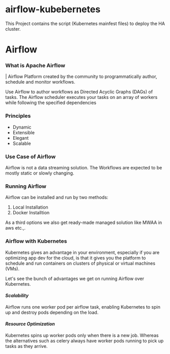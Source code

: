 # airflow-kubebernetes
This Project contains the script (Kubernetes mainfest files) to deploy the HA cluster.

# **Airflow**

### **What is Apache Airflow**

| Airflow Platform created by the community to programmatically author, schedule and monitor workflows.

Use Airflow to author workflows as Directed Acyclic Graphs (DAGs) of tasks. The Airflow scheduler executes your tasks on an array of workers while following the specified dependencies

### **Principles**

* Dynamic
* Extensible
* Elegant
* Scalable

### **Use Case of Airflow**

Airflow is not a data streaming solution. The Workflows are expected to be mostly static or slowly changing.

### **Running Airflow**

Airflow can be installed and run by two methods:
1. Local Installation
2. Docker Installtion

As a third options we also get ready-made managed solution like MWAA in aws etc.,.

### **Airflow with Kubernetes**

Kubernetes gives an advantage in your environment, especially if you are optimizing app dev for the cloud, is that it gives you the platform to schedule and run containers on clusters of physical or virtual machines (VMs).

Let's see the bunch of advantages we get on running Airflow over Kubernetes.

#### _Scalability_

Airflow runs one worker pod per airflow task, enabling Kubernetes to spin up and destroy pods depending on the load.

#### _Resource Optimization_

Kubernetes spins up worker pods only when there is a new job. Whereas the alternatives such as celery always have worker pods running to pick up tasks as they arrive.
